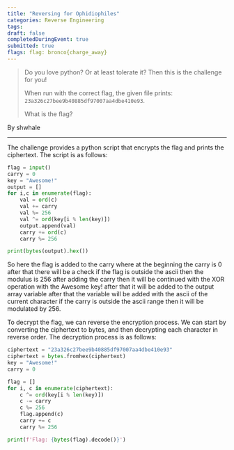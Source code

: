 ```yaml
---
title: "Reversing for Ophidiophiles"
categories: Reverse Engineering
tags: 
draft: false
completedDuringEvent: true
submitted: true
flags: flag: bronco{charge_away}
---
```

> Do you love python? Or at least tolerate it? Then this is the challenge for you!
>
> When run with the correct flag, the given file prints: `23a326c27bee9b40885df97007aa4dbe410e93`.
>
> What is the flag?

By shwhale

---

The challenge provides a python script that encrypts the flag and prints the ciphertext. The script is as follows:

```py
flag = input()
carry = 0
key = "Awesome!"
output = []
for i,c in enumerate(flag):
    val = ord(c)
    val += carry
    val %= 256
    val ^= ord(key[i % len(key)])
    output.append(val)
    carry += ord(c)
    carry %= 256

print(bytes(output).hex())
```

So here the flag is added to the carry where at the beginning the carry is 0 after that there will be a check if the flag is outside the ascii then the modulus is 256 after adding the carry then it will be continued with the XOR operation with the Awesome key! after that it will be added to the output array variable after that the variable will be added with the ascii of the current character if the carry is outside the ascii range then it will be modulated by 256.

To decrypt the flag, we can reverse the encryption process. We can start by converting the ciphertext to bytes, and then decrypting each character in reverse order. The decryption process is as follows:

```py
ciphertext = "23a326c27bee9b40885df97007aa4dbe410e93"
ciphertext = bytes.fromhex(ciphertext)
key = "Awesome!"
carry = 0

flag = []
for i, c in enumerate(ciphertext):
    c ^= ord(key[i % len(key)])
    c -= carry
    c %= 256
    flag.append(c)
    carry += c
    carry %= 256

print(f'Flag: {bytes(flag).decode()}')
```
